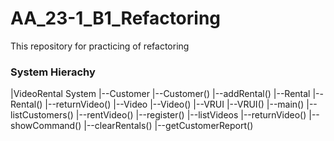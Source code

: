 # AA_23-1_B1_Refactoring
This  repository for practicing of refactoring

### System Hierachy 
|VideoRental System
  |--Customer
    |--Customer()
    |--addRental()
  |--Rental
    |--Rental()
    |--returnVideo()
  |--Video
    |--Video()
  |--VRUI
    |--VRUI()
    |--main()
    |--listCustomers()
    |--rentVideo()
    |--register()
    |--listVideos
    |--returnVideo()
    |--showCommand()
    |--clearRentals()
    |--getCustomerReport()

